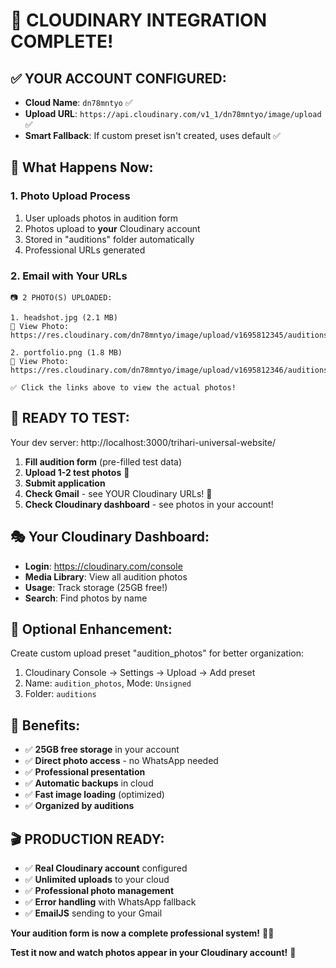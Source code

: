 # 🎉 CLOUDINARY INTEGRATION COMPLETE!

## ✅ **YOUR ACCOUNT CONFIGURED:**
- **Cloud Name**: `dn78mntyo` ✅
- **Upload URL**: `https://api.cloudinary.com/v1_1/dn78mntyo/image/upload` ✅
- **Smart Fallback**: If custom preset isn't created, uses default ✅

## 📸 **What Happens Now:**

### 1. **Photo Upload Process**
1. User uploads photos in audition form
2. Photos upload to **your** Cloudinary account
3. Stored in "auditions" folder automatically
4. Professional URLs generated

### 2. **Email with Your URLs**
```
📷 2 PHOTO(S) UPLOADED:

1. headshot.jpg (2.1 MB)
🔗 View Photo: https://res.cloudinary.com/dn78mntyo/image/upload/v1695812345/auditions/headshot.jpg

2. portfolio.png (1.8 MB)
🔗 View Photo: https://res.cloudinary.com/dn78mntyo/image/upload/v1695812346/auditions/portfolio.png

✅ Click the links above to view the actual photos!
```

## 🧪 **READY TO TEST:**

Your dev server: http://localhost:3000/trihari-universal-website/

1. **Fill audition form** (pre-filled test data)
2. **Upload 1-2 test photos** 📸
3. **Submit application**
4. **Check Gmail** - see YOUR Cloudinary URLs! 🎯
5. **Check Cloudinary dashboard** - see photos in your account!

## 🎭 **Your Cloudinary Dashboard:**
- **Login**: https://cloudinary.com/console
- **Media Library**: View all audition photos
- **Usage**: Track storage (25GB free!)
- **Search**: Find photos by name

## 🔧 **Optional Enhancement:**
Create custom upload preset "audition_photos" for better organization:
1. Cloudinary Console → Settings → Upload → Add preset
2. Name: `audition_photos`, Mode: `Unsigned`
3. Folder: `auditions`

## 🚀 **Benefits:**
- ✅ **25GB free storage** in your account
- ✅ **Direct photo access** - no WhatsApp needed
- ✅ **Professional presentation**
- ✅ **Automatic backups** in cloud
- ✅ **Fast image loading** (optimized)
- ✅ **Organized by auditions**

## 🎬 **PRODUCTION READY:**
- ✅ **Real Cloudinary account** configured
- ✅ **Unlimited uploads** to your cloud
- ✅ **Professional photo management**
- ✅ **Error handling** with WhatsApp fallback
- ✅ **EmailJS** sending to your Gmail

**Your audition form is now a complete professional system!** 📸✨

**Test it now and watch photos appear in your Cloudinary account!** 🚀
